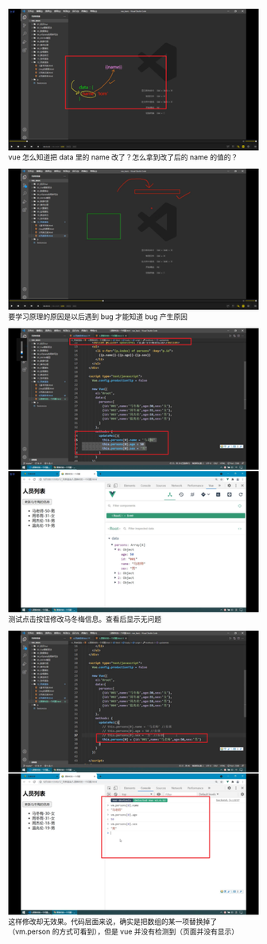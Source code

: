 ![](./img/2022-01-29-23-32-41.png)  
vue 怎么知道把 data 里的 name 改了？怎么拿到改了后的 name 的值的？

![](./img/2022-01-29-23-39-16.png)  
要学习原理的原因是以后遇到 bug 才能知道 bug 产生原因

![](./img/2022-01-29-23-42-56.png)  
![](./img/2022-01-29-23-43-51.png)  
测试点击按钮修改马冬梅信息。查看后显示无问题

![](./img/2022-01-29-23-47-50.png)      
![](./img/2022-01-29-23-50-50.png)
这样修改却无效果。代码层面来说，确实是把数组的某一项替换掉了（vm.person 的方式可看到），但是 vue 并没有检测到（页面并没有显示）

